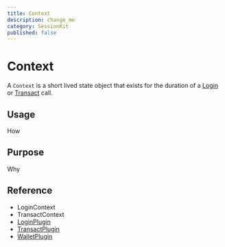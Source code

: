 ```yaml
---
title: Context
description: change_me
category: SessionKit
published: false
---
```


# Context

A `Context` is a short lived state object that exists for the duration of a [Login](/docs/session-kit/login) or [Transact](/docs/session-kit/transact) call.

## Usage

How

## Purpose

Why

## Reference

- LoginContext
- TransactContext
- [LoginPlugin](/docs/session-kit/plugin-login)
- [TransactPlugin](/docs/session-kit/plugin-transact)
- [WalletPlugin](/docs/session-kit/plugin-wallet)
